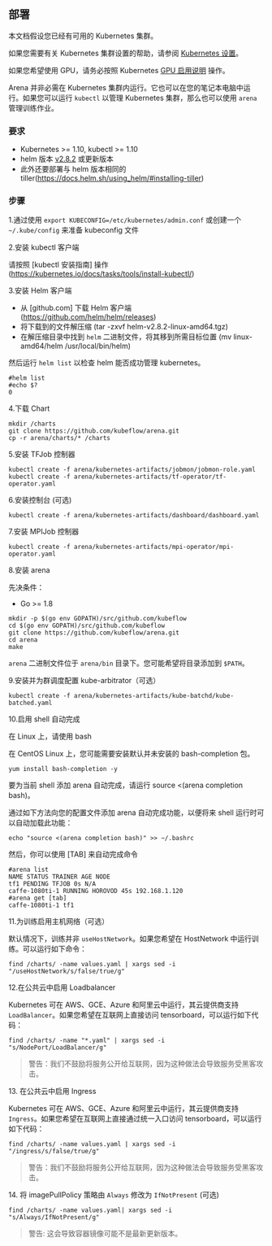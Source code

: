 ﻿## 部署

本文档假设您已经有可用的 Kubernetes 集群。

如果您需要有关 Kubernetes 集群设置的帮助，请参阅 [Kubernetes 设置](https://kubernetes.io/docs/setup/)。

如果您希望使用 GPU，请务必按照 Kubernetes [GPU 启用说明](https://kubernetes.io/docs/tasks/manage-gpus/scheduling-gpus/) 操作。

Arena 并非必需在 Kubernetes 集群内运行。它也可以在您的笔记本电脑中运行。如果您可以运行 `kubectl` 以管理 Kubernetes 集群，那么也可以使用 `arena` 管理训练作业。

### 要求

  * Kubernetes >= 1.10, kubectl >= 1.10
  * helm 版本 [v2.8.2](https://docs.helm.sh/using_helm/#installing-helm) 或更新版本 
  * 此外还要部署与 helm 版本相同的 tiller(https://docs.helm.sh/using_helm/#installing-tiller)

### 步骤

1\.通过使用 `export KUBECONFIG=/etc/kubernetes/admin.conf` 或创建一个 `~/.kube/config` 来准备 kubeconfig 文件

2\.安装 kubectl 客户端

请按照 [kubectl 安装指南] 操作(https://kubernetes.io/docs/tasks/tools/install-kubectl/)

3\.安装 Helm 客户端

- 从 [github.com] 下载 Helm 客户端(https://github.com/helm/helm/releases)  
- 将下载到的文件解压缩 (tar -zxvf helm-v2.8.2-linux-amd64.tgz)
- 在解压缩目录中找到 `helm` 二进制文件，将其移到所需目标位置 (mv linux-amd64/helm /usr/local/bin/helm)

然后运行 `helm list` 以检查 helm 能否成功管理 kubernetes。

```
#helm list
#echo $?
0
```

4\.下载 Chart

```
mkdir /charts
git clone https://github.com/kubeflow/arena.git
cp -r arena/charts/* /charts
```

5\.安装 TFJob 控制器

```
kubectl create -f arena/kubernetes-artifacts/jobmon/jobmon-role.yaml
kubectl create -f arena/kubernetes-artifacts/tf-operator/tf-operator.yaml
```

6\.安装控制台 (可选)

```
kubectl create -f arena/kubernetes-artifacts/dashboard/dashboard.yaml
```

7\.安装 MPIJob 控制器

```
kubectl create -f arena/kubernetes-artifacts/mpi-operator/mpi-operator.yaml
```

8\.安装 arena

先决条件：

- Go >= 1.8

```
mkdir -p $(go env GOPATH)/src/github.com/kubeflow
cd $(go env GOPATH)/src/github.com/kubeflow
git clone https://github.com/kubeflow/arena.git
cd arena
make
```

`arena` 二进制文件位于 `arena/bin` 目录下。您可能希望将目录添加到 `$PATH`。


9\.安装并为群调度配置 kube-arbitrator（可选）

```
kubectl create -f arena/kubernetes-artifacts/kube-batchd/kube-batched.yaml
```

10\.启用 shell 自动完成

在 Linux 上，请使用 bash

在 CentOS Linux 上，您可能需要安装默认并未安装的 bash-completion 包。

```
yum install bash-completion -y
```

要为当前 shell 添加 arena 自动完成，请运行 source <(arena completion bash)。

通过如下方法向您的配置文件添加 arena 自动完成功能，以便将来 shell 运行时可以自动加载此功能：

```
echo "source <(arena completion bash)" >> ~/.bashrc
```

然后，你可以使用 [TAB] 来自动完成命令

```
#arena list
NAME STATUS TRAINER AGE NODE
tf1 PENDING TFJOB 0s N/A
caffe-1080ti-1 RUNNING HOROVOD 45s 192.168.1.120
#arena get [tab]
caffe-1080ti-1 tf1
```


11\.为训练启用主机网络（可选）

默认情况下，训练并非 `useHostNetwork`。如果您希望在 HostNetwork 中运行训练。可以运行如下命令：

```
find /charts/ -name values.yaml | xargs sed -i "/useHostNetwork/s/false/true/g"
```

12\.在公共云中启用 Loadbalancer

 Kubernetes 可在 AWS、GCE、Azure 和阿里云中运行，其云提供商支持 `LoadBalancer`。如果您希望在互联网上直接访问 tensorboard，可以运行如下代码：

```
find /charts/ -name "*.yaml" | xargs sed -i "s/NodePort/LoadBalancer/g"
```

> 警告：我们不鼓励将服务公开给互联网，因为这种做法会导致服务受黑客攻击。

13\. 在公共云中启用 Ingress

Kubernetes 可在 AWS、GCE、Azure 和阿里云中运行，其云提供商支持 `Ingress`。如果您希望在互联网上直接通过统一入口访问 tensorboard，可以运行如下代码：

```
find /charts/ -name values.yaml | xargs sed -i "/ingress/s/false/true/g"
```

> 警告：我们不鼓励将服务公开给互联网，因为这种做法会导致服务受黑客攻击。

14\. 将 imagePullPolicy 策略由 `Always` 修改为 `IfNotPresent` (可选)

```
find /charts/ -name values.yaml| xargs sed -i "s/Always/IfNotPresent/g"
```

> 警告: 这会导致容器镜像可能不是最新更新版本。
